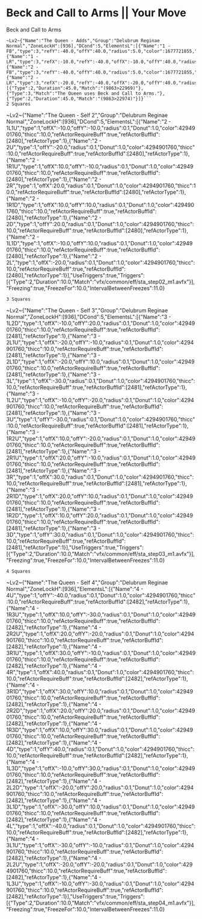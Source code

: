 # Beck and Call to Arms || Your Move

Beck and Call to Arms
```
~Lv2~{"Name":"The Queen - Adds","Group":"Delubrum Reginae Normal","ZoneLockH":[936],"DCond":5,"ElementsL":[{"Name":"1 - FB","type":3,"refY":-40.0,"offY":40.0,"radius":5.0,"color":1677721855,"thicc":3.0,"refActorComparisonType":7,"includeRotation":true,"onlyUnTargetable":true,"onlyVisible":true,"refActorVFXPath":"vfx/common/eff/d1045_step01_m1.avfx","refActorVFXMax":45000},{"Name":"1 - LR","type":3,"refX":-10.0,"refY":-40.0,"offX":-10.0,"offY":40.0,"radius":5.0,"color":1677721855,"thicc":3.0,"refActorComparisonType":7,"includeRotation":true,"onlyUnTargetable":true,"onlyVisible":true,"AdditionalRotation":1.5707964,"refActorVFXPath":"vfx/common/eff/d1045_step01_m1.avfx","refActorVFXMax":45000},{"Name":"2 - FB","type":3,"refY":-40.0,"offY":40.0,"radius":5.0,"color":1677721855,"thicc":3.0,"refActorComparisonType":7,"includeRotation":true,"onlyUnTargetable":true,"onlyVisible":true,"refActorVFXPath":"vfx/common/eff/d1045_step02_m1.avfx","refActorVFXMax":45000},{"Name":"2 - LR","type":3,"refX":-20.0,"refY":-40.0,"offX":-20.0,"offY":40.0,"radius":5.0,"color":1677721855,"thicc":3.0,"refActorComparisonType":7,"includeRotation":true,"onlyUnTargetable":true,"onlyVisible":true,"AdditionalRotation":1.5707964,"refActorVFXPath":"vfx/common/eff/d1045_step02_m1.avfx","refActorVFXMax":45000}],"UseTriggers":true,"Triggers":[{"Type":2,"Duration":45.0,"Match":"(9863>22969)"},{"Type":3,"Match":"The Queen uses Beck and Call to Arms."},{"Type":2,"Duration":45.0,"Match":"(9863>22974)"}]}```
2 Squares
```
~Lv2~{"Name":"The Queen - Self 2","Group":"Delubrum Reginae Normal","ZoneLockH":[936],"DCond":5,"ElementsL":[{"Name":"2 - 1L1U","type":1,"offX":-10.0,"offY":-10.0,"radius":0.1,"Donut":1.0,"color":4294901760,"thicc":10.0,"refActorRequireBuff":true,"refActorBuffId":[2480],"refActorType":1},{"Name":"2 - 2U","type":1,"offY":-20.0,"radius":0.1,"Donut":1.0,"color":4294901760,"thicc":10.0,"refActorRequireBuff":true,"refActorBuffId":[2480],"refActorType":1},{"Name":"2 - 1R1U","type":1,"offX":10.0,"offY":-10.0,"radius":0.1,"Donut":1.0,"color":4294901760,"thicc":10.0,"refActorRequireBuff":true,"refActorBuffId":[2480],"refActorType":1},{"Name":"2 - 2R","type":1,"offX":20.0,"radius":0.1,"Donut":1.0,"color":4294901760,"thicc":10.0,"refActorRequireBuff":true,"refActorBuffId":[2480],"refActorType":1},{"Name":"2 - 1R1D","type":1,"offX":10.0,"offY":10.0,"radius":0.1,"Donut":1.0,"color":4294901760,"thicc":10.0,"refActorRequireBuff":true,"refActorBuffId":[2480],"refActorType":1},{"Name":"2 - 2D","type":1,"offY":20.0,"radius":0.1,"Donut":1.0,"color":4294901760,"thicc":10.0,"refActorRequireBuff":true,"refActorBuffId":[2480],"refActorType":1},{"Name":"2 - 1L1D","type":1,"offX":-10.0,"offY":10.0,"radius":0.1,"Donut":1.0,"color":4294901760,"thicc":10.0,"refActorRequireBuff":true,"refActorBuffId":[2480],"refActorType":1},{"Name":"2 - 2L","type":1,"offX":-20.0,"radius":0.1,"Donut":1.0,"color":4294901760,"thicc":10.0,"refActorRequireBuff":true,"refActorBuffId":[2480],"refActorType":1}],"UseTriggers":true,"Triggers":[{"Type":2,"Duration":10.0,"Match":"vfx/common/eff/sta_step02_m1.avfx"}],"Freezing":true,"FreezeFor":10.0,"IntervalBetweenFreezes":11.0}
```
3 Squares
```
~Lv2~{"Name":"The Queen - Self 3","Group":"Delubrum Reginae Normal","ZoneLockH":[936],"DCond":5,"ElementsL":[{"Name":"3 - 1L2D","type":1,"offX":-10.0,"offY":20.0,"radius":0.1,"Donut":1.0,"color":4294901760,"thicc":10.0,"refActorRequireBuff":true,"refActorBuffId":[2481],"refActorType":1},{"Name":"3 - 2L1U","type":1,"offX":-20.0,"offY":-10.0,"radius":0.1,"Donut":1.0,"color":4294901760,"thicc":10.0,"refActorRequireBuff":true,"refActorBuffId":[2481],"refActorType":1},{"Name":"3 - 2L1D","type":1,"offX":-20.0,"offY":10.0,"radius":0.1,"Donut":1.0,"color":4294901760,"thicc":10.0,"refActorRequireBuff":true,"refActorBuffId":[2481],"refActorType":1},{"Name":"3 - 3L","type":1,"offX":-30.0,"radius":0.1,"Donut":1.0,"color":4294901760,"thicc":10.0,"refActorRequireBuff":true,"refActorBuffId":[2481],"refActorType":1},{"Name":"3 - 1L2U","type":1,"offX":-10.0,"offY":-20.0,"radius":0.1,"Donut":1.0,"color":4294901760,"thicc":10.0,"refActorRequireBuff":true,"refActorBuffId":[2481],"refActorType":1},{"Name":"3 - 3U","type":1,"offY":-30.0,"radius":0.1,"Donut":1.0,"color":4294901760,"thicc":10.0,"refActorRequireBuff":true,"refActorBuffId":[2481],"refActorType":1},{"Name":"3 - 1R2U","type":1,"offX":10.0,"offY":-20.0,"radius":0.1,"Donut":1.0,"color":4294901760,"thicc":10.0,"refActorRequireBuff":true,"refActorBuffId":[2481],"refActorType":1},{"Name":"3 - 2R1U","type":1,"offX":20.0,"offY":-10.0,"radius":0.1,"Donut":1.0,"color":4294901760,"thicc":10.0,"refActorRequireBuff":true,"refActorBuffId":[2481],"refActorType":1},{"Name":"3 - 3R","type":1,"offX":30.0,"radius":0.1,"Donut":1.0,"color":4294901760,"thicc":10.0,"refActorRequireBuff":true,"refActorBuffId":[2481],"refActorType":1},{"Name":"3 - 2R1D","type":1,"offX":20.0,"offY":10.0,"radius":0.1,"Donut":1.0,"color":4294901760,"thicc":10.0,"refActorRequireBuff":true,"refActorBuffId":[2481],"refActorType":1},{"Name":"3 - 1R2D","type":1,"offX":10.0,"offY":20.0,"radius":0.1,"Donut":1.0,"color":4294901760,"thicc":10.0,"refActorRequireBuff":true,"refActorBuffId":[2481],"refActorType":1},{"Name":"3 - 3D","type":1,"offY":30.0,"radius":0.1,"Donut":1.0,"color":4294901760,"thicc":10.0,"refActorRequireBuff":true,"refActorBuffId":[2481],"refActorType":1}],"UseTriggers":true,"Triggers":[{"Type":2,"Duration":10.0,"Match":"vfx/common/eff/sta_step03_m1.avfx"}],"Freezing":true,"FreezeFor":10.0,"IntervalBetweenFreezes":11.0}
```
4 Squares
```
~Lv2~{"Name":"The Queen - Self 4","Group":"Delubrum Reginae Normal","ZoneLockH":[936],"ElementsL":[{"Name":"4 - 4U","type":1,"offY":-40.0,"radius":0.1,"Donut":1.0,"color":4294901760,"thicc":10.0,"refActorRequireBuff":true,"refActorBuffId":[2482],"refActorType":1},{"Name":"4 - 1R3U","type":1,"offX":10.0,"offY":-30.0,"radius":0.1,"Donut":1.0,"color":4294901760,"thicc":10.0,"refActorRequireBuff":true,"refActorBuffId":[2482],"refActorType":1},{"Name":"4 - 2R2U","type":1,"offX":20.0,"offY":-20.0,"radius":0.1,"Donut":1.0,"color":4294901760,"thicc":10.0,"refActorRequireBuff":true,"refActorBuffId":[2482],"refActorType":1},{"Name":"4 - 3R1U","type":1,"offX":30.0,"offY":-10.0,"radius":0.1,"Donut":1.0,"color":4294901760,"thicc":10.0,"refActorRequireBuff":true,"refActorBuffId":[2482],"refActorType":1},{"Name":"4 - 4R","type":1,"offX":40.0,"radius":0.1,"Donut":1.0,"color":4294901760,"thicc":10.0,"refActorRequireBuff":true,"refActorBuffId":[2482],"refActorType":1},{"Name":"4 - 3R1D","type":1,"offX":30.0,"offY":10.0,"radius":0.1,"Donut":1.0,"color":4294901760,"thicc":10.0,"refActorRequireBuff":true,"refActorBuffId":[2482],"refActorType":1},{"Name":"4 - 2R2D","type":1,"offX":20.0,"offY":20.0,"radius":0.1,"Donut":1.0,"color":4294901760,"thicc":10.0,"refActorRequireBuff":true,"refActorBuffId":[2482],"refActorType":1},{"Name":"4 - 1R3D","type":1,"offX":10.0,"offY":30.0,"radius":0.1,"Donut":1.0,"color":4294901760,"thicc":10.0,"refActorRequireBuff":true,"refActorBuffId":[2482],"refActorType":1},{"Name":"4 - 4D","type":1,"offY":40.0,"radius":0.1,"Donut":1.0,"color":4294901760,"thicc":10.0,"refActorRequireBuff":true,"refActorBuffId":[2482],"refActorType":1},{"Name":"4 - 1L3D","type":1,"offX":-10.0,"offY":30.0,"radius":0.1,"Donut":1.0,"color":4294901760,"thicc":10.0,"refActorRequireBuff":true,"refActorBuffId":[2482],"refActorType":1},{"Name":"4 - 2L2D","type":1,"offX":-20.0,"offY":20.0,"radius":0.1,"Donut":1.0,"color":4294901760,"thicc":10.0,"refActorRequireBuff":true,"refActorBuffId":[2482],"refActorType":1},{"Name":"4 - 3L1D","type":1,"offX":-30.0,"offY":10.0,"radius":0.1,"Donut":1.0,"color":4294901760,"thicc":10.0,"refActorRequireBuff":true,"refActorBuffId":[2482],"refActorType":1},{"Name":"4 - 4L","type":1,"offX":-40.0,"radius":0.1,"Donut":1.0,"color":4294901760,"thicc":10.0,"refActorRequireBuff":true,"refActorBuffId":[2482],"refActorType":1},{"Name":"4 - 3L1U","type":1,"offX":-30.0,"offY":-10.0,"radius":0.1,"Donut":1.0,"color":4294901760,"thicc":10.0,"refActorRequireBuff":true,"refActorBuffId":[2482],"refActorType":1},{"Name":"4 - 2L2U","type":1,"offX":-20.0,"offY":-20.0,"radius":0.1,"Donut":1.0,"color":4294901760,"thicc":10.0,"refActorRequireBuff":true,"refActorBuffId":[2482],"refActorType":1},{"Name":"4 - 1L3U","type":1,"offX":-10.0,"offY":-30.0,"radius":0.1,"Donut":1.0,"color":4294901760,"thicc":10.0,"refActorRequireBuff":true,"refActorBuffId":[2482],"refActorType":1}],"UseTriggers":true,"Triggers":[{"Type":2,"Duration":10.0,"Match":"vfx/common/eff/sta_step04_m1.avfx"}],"Freezing":true,"FreezeFor":10.0,"IntervalBetweenFreezes":11.0}
```